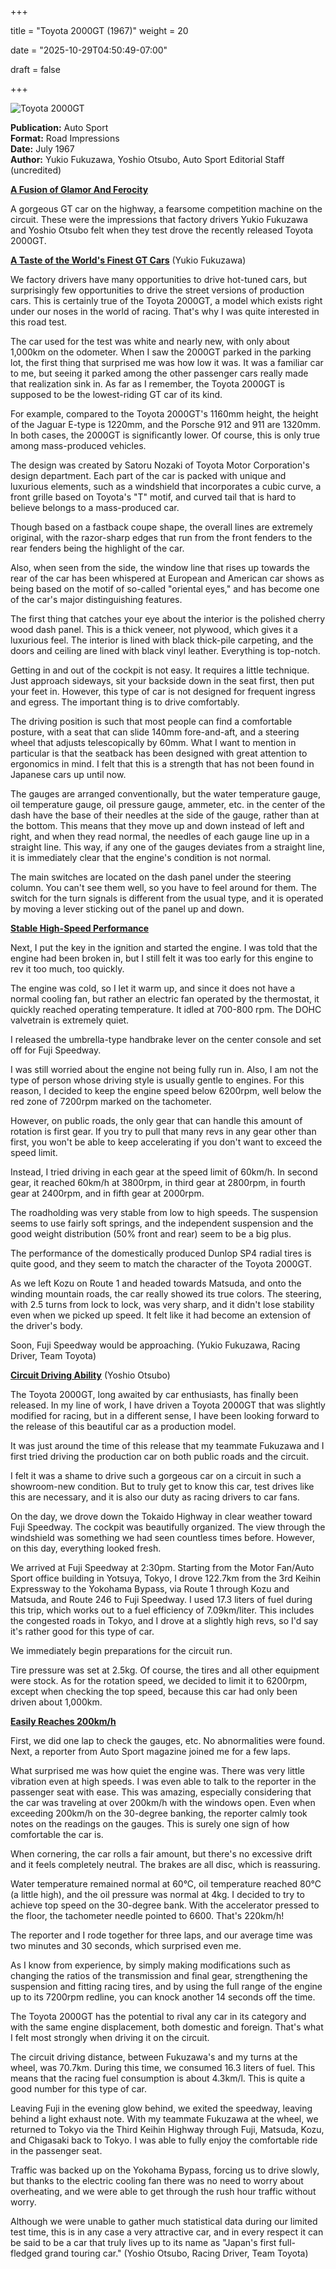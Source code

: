 +++







title = "Toyota 2000GT (1967)"
weight = 20






date = "2025-10-29T04:50:49-07:00"







draft = false







+++







![Toyota 2000GT](/images/AS-RI-Toyota-2000GT-1967.jpg)







<b>Publication:</b> Auto Sport<br>
<b>Format:</b> Road Impressions<br>
<b>Date:</b> July 1967<br>
<b>Author:</b> Yukio Fukuzawa, Yoshio Otsubo, Auto Sport Editorial Staff (uncredited)





<b><u>A Fusion of Glamor And Ferocity</b></u>

A gorgeous GT car on the highway, a fearsome competition machine on the circuit. These were the impressions that factory drivers Yukio Fukuzawa and Yoshio Otsubo felt when they test drove the recently released Toyota 2000GT.

<b><u>A Taste of the World's Finest GT Cars</b></u> (Yukio Fukuzawa)

We factory drivers have many opportunities to drive hot-tuned cars, but surprisingly few opportunities to drive the street versions of production cars. This is certainly true of the Toyota 2000GT, a model which exists right under our noses in the world of racing. That's why I was quite interested in this road test.

The car used for the test was white and nearly new, with only about 1,000km on the odometer. When I saw the 2000GT parked in the parking lot, the first thing that surprised me was how low it was. It was a familiar car to me, but seeing it parked among the other passenger cars really made that realization sink in. As far as I remember, the Toyota 2000GT is supposed to be the lowest-riding GT car of its kind.

For example, compared to the Toyota 2000GT's 1160mm height, the height of the Jaguar E-type is 1220mm, and the Porsche 912 and 911 are 1320mm. In both cases, the 2000GT is significantly lower. Of course, this is only true among mass-produced vehicles.

The design was created by Satoru Nozaki of Toyota Motor Corporation's design department. Each part of the car is packed with unique and luxurious elements, such as a windshield that incorporates a cubic curve, a front grille based on Toyota's "T" motif, and curved tail that is hard to believe belongs to a mass-produced car.

Though based on a fastback coupe shape, the overall lines are extremely original, with the razor-sharp edges that run from the front fenders to the rear fenders being the highlight of the car.

Also, when seen from the side, the window line that rises up towards the rear of the car has been whispered at European and American car shows as being based on the motif of so-called "oriental eyes," and has become one of the car's major distinguishing features.

The first thing that catches your eye about the interior is the polished cherry wood dash panel. This is a thick veneer, not plywood, which gives it a luxurious feel. The interior is lined with black thick-pile carpeting, and the doors and ceiling are lined with black vinyl leather. Everything is top-notch.

Getting in and out of the cockpit is not easy. It requires a little technique. Just approach sideways, sit your backside down in the seat first, then put your feet in. However, this type of car is not designed for frequent ingress and egress. The important thing is to drive comfortably.

The driving position is such that most people can find a comfortable posture, with a seat that can slide 140mm fore-and-aft, and a steering wheel that adjusts telescopically by 60mm. What I want to mention in particular is that the seatback has been designed with great attention to ergonomics in mind. I felt that this is a strength that has not been found in Japanese cars up until now.

The gauges are arranged conventionally, but the water temperature gauge, oil temperature gauge, oil pressure gauge, ammeter, etc. in the center of the dash have the base of their needles at the side of the gauge, rather than at the bottom. This means that they move up and down instead of left and right, and when they read normal, the needles of each gauge line up in a straight line. This way, if any one of the gauges deviates from a straight line, it is immediately clear that the engine's condition is not normal.

The main switches are located on the dash panel under the steering column. You can't see them well, so you have to feel around for them. The switch for the turn signals is different from the usual type, and it is operated by moving a lever sticking out of the panel up and down. 

<b><u>Stable High-Speed Performance</b></u>

Next, I put the key in the ignition and started the engine. I was told that the engine had been broken in, but I still felt it was too early for this engine to rev it too much, too quickly.

The engine was cold, so I let it warm up, and since it does not have a normal cooling fan, but rather an electric fan operated by the thermostat, it quickly reached operating temperature. It idled at 700-800 rpm. The DOHC valvetrain is extremely quiet. 

I released the umbrella-type handbrake lever on the center console and set off for Fuji Speedway. 

I was still worried about the engine not being fully run in. Also, I am not the type of person whose driving style is usually gentle to engines. For this reason, I decided to keep the engine speed below 6200rpm, well below the red zone of 7200rpm marked on the tachometer.

However, on public roads, the only gear that can handle this amount of rotation is first gear. If you try to pull that many revs in any gear other than first, you won't be able to keep accelerating if you don't want to exceed the speed limit.

Instead, I tried driving in each gear at the speed limit of 60km/h. In second gear, it reached 60km/h at 3800rpm, in third gear at 2800rpm, in fourth gear at 2400rpm, and in fifth gear at 2000rpm.

The roadholding was very stable from low to high speeds. The suspension seems to use fairly soft springs, and the independent suspension and the good weight distribution (50% front and rear) seem to be a big plus.

The performance of the domestically produced Dunlop SP4 radial tires is quite good, and they seem to match the character of the Toyota 2000GT.

As we left Kozu on Route 1 and headed towards Matsuda, and onto the winding mountain roads, the car really showed its true colors. The steering, with 2.5 turns from lock to lock, was very sharp, and it didn't lose stability even when we picked up speed. It felt like it had become an extension of the driver's body.

Soon, Fuji Speedway would be approaching. (Yukio Fukuzawa, Racing Driver, Team Toyota)

<b><u>Circuit Driving Ability</b></u> (Yoshio Otsubo)

The Toyota 2000GT, long awaited by car enthusiasts, has finally been released. In my line of work, I have driven a Toyota 2000GT that was slightly modified for racing, but in a different sense, I have been looking forward to the release of this beautiful car as a production model.

It was just around the time of this release that my teammate Fukuzawa and I first tried driving the production car on both public roads and the circuit.

I felt it was a shame to drive such a gorgeous car on a circuit in such a showroom-new condition. But to truly get to know this car, test drives like this are necessary, and it is also our duty as racing drivers to car fans.

On the day, we drove down the Tokaido Highway in clear weather toward Fuji Speedway. The cockpit was beautifully organized. The view through the windshield was something we had seen countless times before. However, on this day, everything looked fresh.

We arrived at Fuji Speedway at 2:30pm. Starting from the Motor Fan/Auto Sport office building in Yotsuya, Tokyo, I drove 122.7km from the 3rd Keihin Expressway to the Yokohama Bypass, via Route 1 through Kozu and Matsuda, and Route 246 to Fuji Speedway. I used 17.3 liters of fuel during this trip, which works out to a fuel efficiency of 7.09km/liter. This includes the congested roads in Tokyo, and I drove at a slightly high revs, so I'd say it's rather good for this type of car.

We immediately begin preparations for the circuit run.

Tire pressure was set at 2.5kg. Of course, the tires and all other equipment were stock. As for the rotation speed, we decided to limit it to 6200rpm, except when checking the top speed, because this car had only been driven about 1,000km.

<b><u>Easily Reaches 200km/h</b></u>

First, we did one lap to check the gauges, etc. No abnormalities were found. Next, a reporter from Auto Sport magazine joined me for a few laps.

What surprised me was how quiet the engine was. There was very little vibration even at high speeds. I was even able to talk to the reporter in the passenger seat with ease. This was amazing, especially considering that the car was traveling at over 200km/h with the windows open. Even when exceeding 200km/h on the 30-degree banking, the reporter calmly took notes on the readings on the gauges. This is surely one sign of how comfortable the car is.

When cornering, the car rolls a fair amount, but there's no excessive drift and it feels completely neutral. The brakes are all disc, which is reassuring.

Water temperature remained normal at 60°C, oil temperature reached 80°C (a little high), and the oil pressure was normal at 4kg. I decided to try to achieve top speed on the 30-degree bank. With the accelerator pressed to the floor, the tachometer needle pointed to 6600. That's 220km/h!

The reporter and I rode together for three laps, and our average time was two minutes and 30 seconds, which surprised even me.

As I know from experience, by simply making modifications such as changing the ratios of the transmission and final gear, strengthening the suspension and fitting racing tires, and by using the full range of the engine up to its 7200rpm redline, you can knock another 14 seconds off the time.

The Toyota 2000GT has the potential to rival any car in its category and with the same engine displacement, both domestic and foreign. That's what I felt most strongly when driving it on the circuit.

The circuit driving distance, between Fukuzawa's and my turns at the wheel, was 70.7km. During this time, we consumed 16.3 liters of fuel. This means that the racing fuel consumption is about 4.3km/l. This is quite a good number for this type of car.

Leaving Fuji in the evening glow behind, we exited the speedway, leaving behind a light exhaust note. With my teammate Fukuzawa at the wheel, we returned to Tokyo via the Third Keihin Highway through Fuji, Matsuda, Kozu, and Chigasaki back to Tokyo. I was able to fully enjoy the comfortable ride in the passenger seat.

Traffic was backed up on the Yokohama Bypass, forcing us to drive slowly, but thanks to the electric cooling fan there was no need to worry about overheating, and we were able to get through the rush hour traffic without worry.

Although we were unable to gather much statistical data during our limited test time, this is in any case a very attractive car, and in every respect it can be said to be a car that truly lives up to its name as "Japan's first full-fledged grand touring car." (Yoshio Otsubo, Racing Driver, Team Toyota)
